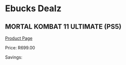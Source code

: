
# Ebucks Dealz
## MORTAL KOMBAT 11 ULTIMATE (PS5)
[Product Page](https://www.ebucks.com/web/shop/productSelected.do?prodId=1109400330&catId=724351586)

Price: R699.00

Savings: 


	